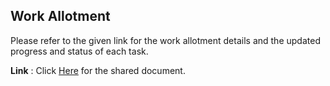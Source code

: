 ## Work Allotment ##


Please refer to the given link for the work allotment details and the updated progress and status of each task.

**Link** : Click [Here](https://docs.google.com/spreadsheet/ccc?key=0AksBNtBOyg2GdDhIM3lGcnRwM3hIU0g5RjRGSE15Z2c) for the shared document.